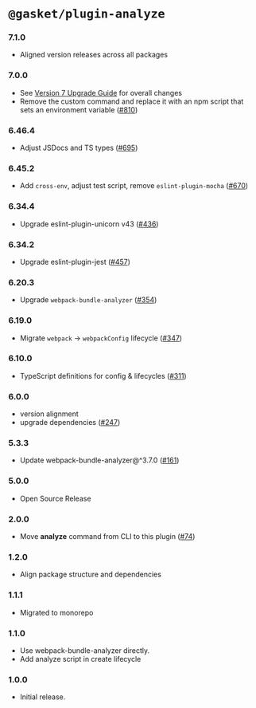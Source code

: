 # `@gasket/plugin-analyze`

### 7.1.0

- Aligned version releases across all packages

### 7.0.0

- See [Version 7 Upgrade Guide] for overall changes
- Remove the custom command and replace it with an npm script that sets an environment variable ([#810])

### 6.46.4

- Adjust JSDocs and TS types ([#695])

### 6.45.2

- Add `cross-env`, adjust test script, remove `eslint-plugin-mocha` ([#670])

### 6.34.4

- Upgrade eslint-plugin-unicorn v43 ([#436])

### 6.34.2

- Upgrade eslint-plugin-jest ([#457])

### 6.20.3

- Upgrade `webpack-bundle-analyzer` ([#354])

### 6.19.0

- Migrate `webpack` -> `webpackConfig` lifecycle ([#347])

### 6.10.0

- TypeScript definitions for config & lifecycles ([#311])

### 6.0.0

- version alignment
- upgrade dependencies ([#247])

### 5.3.3

- Update webpack-bundle-analyzer@^3.7.0 ([#161])

### 5.0.0

- Open Source Release

### 2.0.0

- Move **analyze** command from CLI to this plugin ([#74])

### 1.2.0

- Align package structure and dependencies

### 1.1.1

- Migrated to monorepo

### 1.1.0

- Use webpack-bundle-analyzer directly.
- Add analyze script in create lifecycle

### 1.0.0

- Initial release.


[Version 7 Upgrade Guide]: /docs/upgrade-to-7.md
[#74]: https://github.com/godaddy/gasket/pull/74
[#161]: https://github.com/godaddy/gasket/pull/161
[#247]: https://github.com/godaddy/gasket/pull/247
[#311]: https://github.com/godaddy/gasket/pull/311
[#347]: https://github.com/godaddy/gasket/pull/347
[#354]: https://github.com/godaddy/gasket/pull/354
[#436]: https://github.com/godaddy/gasket/pull/436
[#457]: https://github.com/godaddy/gasket/pull/457
[#670]: https://github.com/godaddy/gasket/pull/670
[#695]: https://github.com/godaddy/gasket/pull/695
[#810]: https://github.com/godaddy/gasket/pull/810
